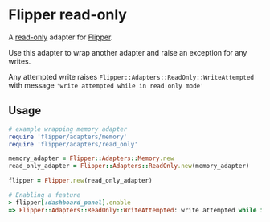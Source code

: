 # Flipper read-only

A [read-only](https://github.com/jnunemaker/flipper/blob/master/lib/flipper/adapters/read_only.rb) adapter for [Flipper](https://github.com/jnunemaker/flipper).

Use this adapter to wrap another adapter and raise an exception for any writes.

Any attempted write raises `Flipper::Adapters::ReadOnly::WriteAttempted`  with message  `'write attempted while in read only mode'`
## Usage
```ruby
# example wrapping memory adapter
require 'flipper/adapters/memory'
require 'flipper/adapters/read_only'

memory_adapter = Flipper::Adapters::Memory.new
read_only_adapter = Flipper::Adapters::ReadOnly.new(memory_adapter)

flipper = Flipper.new(read_only_adapter)

# Enabling a feature
> flipper[:dashboard_panel].enable
=> Flipper::Adapters::ReadOnly::WriteAttempted: write attempted while in read only mode
```
